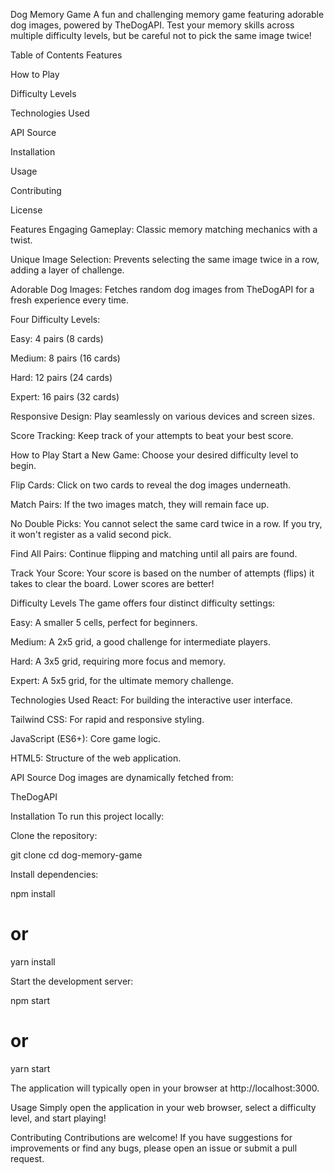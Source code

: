 Dog Memory Game
A fun and challenging memory game featuring adorable dog images, powered by TheDogAPI. Test your memory skills across multiple difficulty levels, but be careful not to pick the same image twice!

Table of Contents
Features

How to Play

Difficulty Levels

Technologies Used

API Source

Installation

Usage

Contributing

License

Features
Engaging Gameplay: Classic memory matching mechanics with a twist.

Unique Image Selection: Prevents selecting the same image twice in a row, adding a layer of challenge.

Adorable Dog Images: Fetches random dog images from TheDogAPI for a fresh experience every time.

Four Difficulty Levels:

Easy: 4 pairs (8 cards)

Medium: 8 pairs (16 cards)

Hard: 12 pairs (24 cards)

Expert: 16 pairs (32 cards)

Responsive Design: Play seamlessly on various devices and screen sizes.

Score Tracking: Keep track of your attempts to beat your best score.

How to Play
Start a New Game: Choose your desired difficulty level to begin.

Flip Cards: Click on two cards to reveal the dog images underneath.

Match Pairs: If the two images match, they will remain face up.

No Double Picks: You cannot select the same card twice in a row. If you try, it won't register as a valid second pick.

Find All Pairs: Continue flipping and matching until all pairs are found.

Track Your Score: Your score is based on the number of attempts (flips) it takes to clear the board. Lower scores are better!

Difficulty Levels
The game offers four distinct difficulty settings:

Easy: A smaller 5 cells, perfect for beginners.

Medium: A 2x5 grid, a good challenge for intermediate players.

Hard: A 3x5 grid, requiring more focus and memory.

Expert: A 5x5 grid, for the ultimate memory challenge.

Technologies Used
React: For building the interactive user interface.

Tailwind CSS: For rapid and responsive styling.

JavaScript (ES6+): Core game logic.

HTML5: Structure of the web application.

API Source
Dog images are dynamically fetched from:

TheDogAPI

Installation
To run this project locally:

Clone the repository:

git clone <your-repo-url>
cd dog-memory-game

Install dependencies:

npm install
# or
yarn install

Start the development server:

npm start
# or
yarn start

The application will typically open in your browser at http://localhost:3000.

Usage
Simply open the application in your web browser, select a difficulty level, and start playing!

Contributing
Contributions are welcome! If you have suggestions for improvements or find any bugs, please open an issue or submit a pull request.
